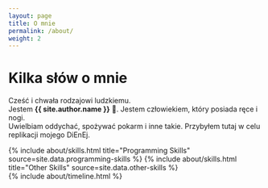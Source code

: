 ```yaml
---
layout: page
title: O mnie
permalink: /about/
weight: 2
---
```


# **Kilka słów o mnie**

Cześć i chwała rodzajowi ludzkiemu. <br>
Jestem **{{ site.author.name }}** :wave:. Jestem człowiekiem, który posiada ręce i nogi. <br>
Uwielbiam oddychać, spożywać pokarm i inne takie. Przybyłem tutaj w celu replikacji mojego DiEnEj. <br>


<div class="row">
{% include about/skills.html title="Programming Skills" source=site.data.programming-skills %}
{% include about/skills.html title="Other Skills" source=site.data.other-skills %}
</div>

<div class="row">
{% include about/timeline.html %}
</div>